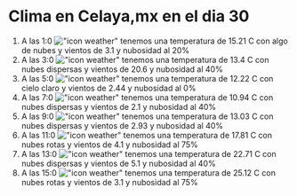# Clima en Celaya,mx en el dia 30

1. A las 1:0 !["icon weather"](http://openweathermap.org/img/w/02n.png) tenemos una temperatura de 15.21 C con algo de nubes y  vientos de 3.1 y nubosidad al 20%
1. A las 3:0 !["icon weather"](http://openweathermap.org/img/w/03n.png) tenemos una temperatura de 13.4 C con nubes dispersas y  vientos de 20.6 y nubosidad al 40%
1. A las 5:0 !["icon weather"](http://openweathermap.org/img/w/01n.png) tenemos una temperatura de 12.22 C con cielo claro y  vientos de 2.44 y nubosidad al 0%
1. A las 7:0 !["icon weather"](http://openweathermap.org/img/w/03n.png) tenemos una temperatura de 10.94 C con nubes dispersas y  vientos de 2.1 y nubosidad al 40%
1. A las 9:0 !["icon weather"](http://openweathermap.org/img/w/03d.png) tenemos una temperatura de 13.03 C con nubes dispersas y  vientos de 2.93 y nubosidad al 40%
1. A las 11:0 !["icon weather"](http://openweathermap.org/img/w/04d.png) tenemos una temperatura de 17.81 C con nubes rotas y  vientos de 4.1 y nubosidad al 75%
1. A las 13:0 !["icon weather"](http://openweathermap.org/img/w/03d.png) tenemos una temperatura de 22.71 C con nubes dispersas y  vientos de 5.1 y nubosidad al 40%
1. A las 15:0 !["icon weather"](http://openweathermap.org/img/w/04d.png) tenemos una temperatura de 25.12 C con nubes rotas y  vientos de 3.1 y nubosidad al 75%
